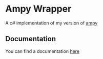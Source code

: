 # Ampy Wrapper

A c# implementation of my version of [ampy](https://github.com/Finnomator/ampy)

## Documentation

You can find a documentation [here](https://github.com/Finnomator/AmpyWrapper/wiki/AmpyWrapper.Ampy)
